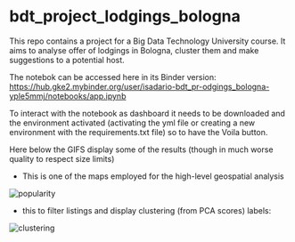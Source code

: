 # bdt_project_lodgings_bologna

This repo contains a project for a Big Data Technology University course.  It aims to analyse offer of lodgings in Bologna, cluster them and make suggestions to a potential host.  

The notebok can be accessed here in its Binder version:
https://hub.gke2.mybinder.org/user/isadario-bdt_pr-odgings_bologna-yple5mmj/notebooks/app.ipynb

To interact with the notebook as dashboard it needs to be downloaded and the environment activated (activating the yml file or creating a new environment with the requirements.txt file) so to have the Voila button. 

Here below the GIFS display some of the results (though in much worse quality to respect size limits)  

* This is one of the maps employed for the high-level geospatial analysis
 
![popularity](demo_gif/mostcommon.gif)

* this to filter listings and display clustering (from PCA scores) labels: 

![clustering](demo_gif/clustering.gif)

